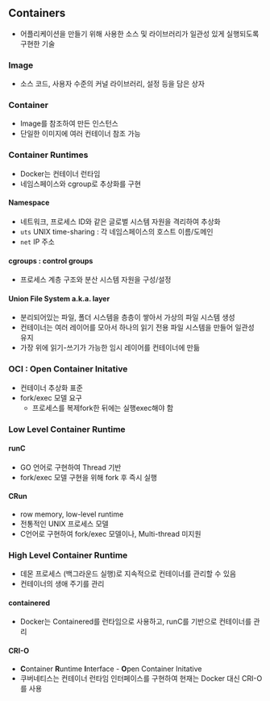 ## Containers
- 어플리케이션을 만들기 위해 사용한 소스 및 라이브러리가 일관성 있게 실행되도록 구현한 기술

### Image
- 소스 코드, 사용자 수준의 커널 라이브러리, 설정 등을 담은 상자

### Container
- Image를 참조하여 만든 인스턴스
- 단일한 이미지에 여러 컨테이너 참조 가능

### Container Runtimes
- Docker는 컨테이너 런타임
- 네임스페이스와 cgroup로 추상화를 구현

#### Namespace
- 네트워크, 프로세스 ID와 같은 글로벌 시스템 자원을 격리하여 추상화
- `uts` UNIX time-sharing : 각 네임스페이스의 호스트 이름/도메인 
- `net` IP 주소

#### cgroups : control groups
- 프로세스 계층 구조와 분산 시스템 자원을 구성/설정

#### Union File System a.k.a. layer
- 분리되어있는 파일, 폴더 시스템을 층층이 쌓아서 가상의 파일 시스템 생성
- 컨테이너는 여러 레이어를 모아서 하나의 읽기 전용 파일 시스템을 만들어 일관성 유지
- 가장 위에 읽기-쓰기가 가능한 임시 레이어를 컨테이너에 만듦

### OCI : Open Container Initative
- 컨테이너 추상화 표준
- fork/exec 모델 요구
    - 프로세스를 복제fork한 뒤에는 실행exec해야 함

### Low Level Container Runtime

#### runC
- GO 언어로 구현하여 Thread 기반
- fork/exec 모델 구현을 위해 fork 후 즉시 실행

#### CRun
- row memory, low-level runtime
- 전통적인 UNIX 프로세스 모델
- C언어로 구현하여 fork/exec 모델이나, Multi-thread 미지원

### High Level Container Runtime
- 데몬 프로세스 (백그라운드 실행)로 지속적으로 컨테이너를 관리할 수 있음
- 컨테이너의 생애 주기를 관리

#### containered
- Docker는 Containered를 런타임으로 사용하고, runC를 기반으로 컨테이너를 관리

#### CRI-O 
- **C**ontainer **R**untime **I**nterface - **O**pen Container Initative
- 쿠버네티스는 컨테이너 런타임 인터페이스를 구현하여 현재는 Docker 대신 CRI-O를 사용